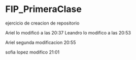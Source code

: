 # FIP_PrimeraClase
ejercicio de creacion de repositorio

Ariel lo modificó a las 20:37
Leandro lo modifico a las 20:53

Ariel segunda modificacion 20:55

sofia lopez  modifico 21:01